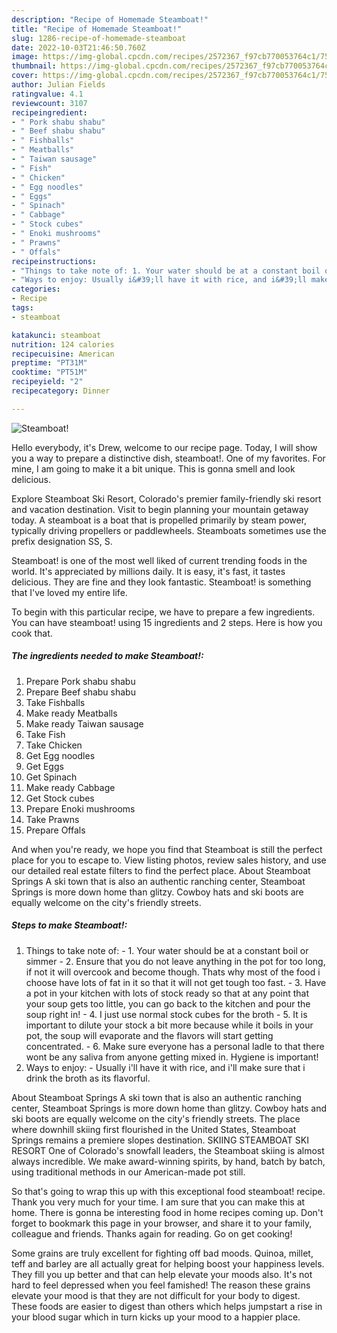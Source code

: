 ```yaml
---
description: "Recipe of Homemade Steamboat!"
title: "Recipe of Homemade Steamboat!"
slug: 1286-recipe-of-homemade-steamboat
date: 2022-10-03T21:46:50.760Z
image: https://img-global.cpcdn.com/recipes/2572367_f97cb770053764c1/751x532cq70/steamboat-recipe-main-photo.jpg
thumbnail: https://img-global.cpcdn.com/recipes/2572367_f97cb770053764c1/751x532cq70/steamboat-recipe-main-photo.jpg
cover: https://img-global.cpcdn.com/recipes/2572367_f97cb770053764c1/751x532cq70/steamboat-recipe-main-photo.jpg
author: Julian Fields
ratingvalue: 4.1
reviewcount: 3107
recipeingredient:
- " Pork shabu shabu"
- " Beef shabu shabu"
- " Fishballs"
- " Meatballs"
- " Taiwan sausage"
- " Fish"
- " Chicken"
- " Egg noodles"
- " Eggs"
- " Spinach"
- " Cabbage"
- " Stock cubes"
- " Enoki mushrooms"
- " Prawns"
- " Offals"
recipeinstructions:
- "Things to take note of: 1. Your water should be at a constant boil or simmer 2. Ensure that you do not leave anything in the pot for too long, if not it will overcook and become though. Thats why most of the food i choose have lots of fat in it so that it will not get tough too fast.  3. Have a pot in your kitchen with lots of stock ready so that at any point that your soup gets too little, you can go back to the kitchen and pour the soup right in!  4. I just use normal stock cubes for the broth 5. It is important to dilute your stock a bit more because while it boils in your pot, the soup will evaporate and the flavors will start getting concentrated.  6. Make sure everyone has a personal ladle to that there wont be any saliva from anyone getting mixed in. Hygiene is important!"
- "Ways to enjoy: Usually i&#39;ll have it with rice, and i&#39;ll make sure that i drink the broth as its flavorful."
categories:
- Recipe
tags:
- steamboat

katakunci: steamboat 
nutrition: 124 calories
recipecuisine: American
preptime: "PT31M"
cooktime: "PT51M"
recipeyield: "2"
recipecategory: Dinner

---
```



![Steamboat!](https://img-global.cpcdn.com/recipes/2572367_f97cb770053764c1/751x532cq70/steamboat-recipe-main-photo.jpg)

Hello everybody, it's Drew, welcome to our recipe page. Today, I will show you a way to prepare a distinctive dish, steamboat!. One of my favorites. For mine, I am going to make it a bit unique. This is gonna smell and look delicious.

Explore Steamboat Ski Resort, Colorado&#39;s premier family-friendly ski resort and vacation destination. Visit to begin planning your mountain getaway today. A steamboat is a boat that is propelled primarily by steam power, typically driving propellers or paddlewheels. Steamboats sometimes use the prefix designation SS, S.

Steamboat! is one of the most well liked of current trending foods in the world. It's appreciated by millions daily. It is easy, it's fast, it tastes delicious. They are fine and they look fantastic. Steamboat! is something that I've loved my entire life.


To begin with this particular recipe, we have to prepare a few ingredients. You can have steamboat! using 15 ingredients and 2 steps. Here is how you cook that.

<!--inarticleads1-->

##### The ingredients needed to make Steamboat!:

1. Prepare  Pork shabu shabu
1. Prepare  Beef shabu shabu
1. Take  Fishballs
1. Make ready  Meatballs
1. Make ready  Taiwan sausage
1. Take  Fish
1. Take  Chicken
1. Get  Egg noodles
1. Get  Eggs
1. Get  Spinach
1. Make ready  Cabbage
1. Get  Stock cubes
1. Prepare  Enoki mushrooms
1. Take  Prawns
1. Prepare  Offals


And when you&#39;re ready, we hope you find that Steamboat is still the perfect place for you to escape to. View listing photos, review sales history, and use our detailed real estate filters to find the perfect place. About Steamboat Springs A ski town that is also an authentic ranching center, Steamboat Springs is more down home than glitzy. Cowboy hats and ski boots are equally welcome on the city&#39;s friendly streets. 

<!--inarticleads2-->

##### Steps to make Steamboat!:

1. Things to take note of: - 1. Your water should be at a constant boil or simmer - 2. Ensure that you do not leave anything in the pot for too long, if not it will overcook and become though. Thats why most of the food i choose have lots of fat in it so that it will not get tough too fast.  - 3. Have a pot in your kitchen with lots of stock ready so that at any point that your soup gets too little, you can go back to the kitchen and pour the soup right in!  - 4. I just use normal stock cubes for the broth - 5. It is important to dilute your stock a bit more because while it boils in your pot, the soup will evaporate and the flavors will start getting concentrated.  - 6. Make sure everyone has a personal ladle to that there wont be any saliva from anyone getting mixed in. Hygiene is important!
1. Ways to enjoy: - Usually i&#39;ll have it with rice, and i&#39;ll make sure that i drink the broth as its flavorful.


About Steamboat Springs A ski town that is also an authentic ranching center, Steamboat Springs is more down home than glitzy. Cowboy hats and ski boots are equally welcome on the city&#39;s friendly streets. The place where downhill skiing first flourished in the United States, Steamboat Springs remains a premiere slopes destination. SKIING STEAMBOAT SKI RESORT One of Colorado&#39;s snowfall leaders, the Steamboat skiing is almost always incredible. We make award-winning spirits, by hand, batch by batch, using traditional methods in our American-made pot still. 

So that's going to wrap this up with this exceptional food steamboat! recipe. Thank you very much for your time. I am sure that you can make this at home. There is gonna be interesting food in home recipes coming up. Don't forget to bookmark this page in your browser, and share it to your family, colleague and friends. Thanks again for reading. Go on get cooking!

Some grains are truly excellent for fighting off bad moods. Quinoa, millet, teff and barley are all actually great for helping boost your happiness levels. They fill you up better and that can help elevate your moods also. It's not hard to feel depressed when you feel famished! The reason these grains elevate your mood is that they are not difficult for your body to digest. These foods are easier to digest than others which helps jumpstart a rise in your blood sugar which in turn kicks up your mood to a happier place.
